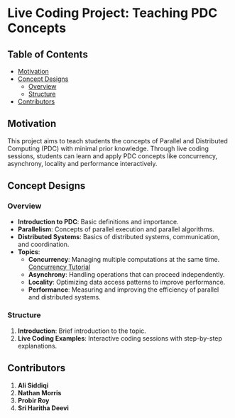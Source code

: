 # Live Coding Project: Teaching PDC Concepts

## Table of Contents

* [Motivation](#motivation)
* [Concept Designs](#conceptdesigns)
    * [Overview](#overview)
    * [Structure](#structure)
* [Contributors](#contributors)
  
## Motivation
This project aims to teach students the concepts of Parallel and Distributed Computing (PDC) with minimal prior knowledge. 
Through live coding sessions, students can learn and apply PDC concepts like concurrency, asynchrony, locality and performance interactively.

## Concept Designs
### Overview
- **Introduction to PDC**: Basic definitions and importance.
- **Parallelism**: Concepts of parallel execution and parallel algorithms.
- **Distributed Systems**: Basics of distributed systems, communication, and coordination.
- **Topics**:
  - **Concurrency**: Managing multiple computations at the same time. [Concurrency Tutorial](LiveCoding_Concurrency_Simulating_Transportation.ipynb)
  - **Asynchrony**: Handling operations that can proceed independently.
  - **Locality**: Optimizing data access patterns to improve performance.
  - **Performance**: Measuring and improving the efficiency of parallel and distributed systems.
  
### Structure
1. **Introduction**: Brief introduction to the topic.
2. **Live Coding Examples**: Interactive coding sessions with step-by-step explanations.

## Contributors
1. **Ali Siddiqi**
2. **Nathan Morris**
3. **Probir Roy**
4. **Sri Haritha Deevi**
